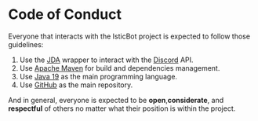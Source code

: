 # Code of Conduct

Everyone that interacts with the IsticBot project is expected to follow those guidelines:
1. Use the [JDA](https://github.com/DV8FromTheWorld/JDA) wrapper to interact with the [Discord](https://discord.com/) API.
2. Use [Apache Maven](https://maven.apache.org/index.html) for build and dependencies management.
3. Use [Java 19](https://www.oracle.com/java/technologies/javase/jdk19-readme-downloads.html) as the main programming language.
4. Use [GitHub](https://github.com) as the main repository.

And in general, everyone is expected to be **open**,**considerate**, and **respectful** of others no matter what their 
position is within the project.